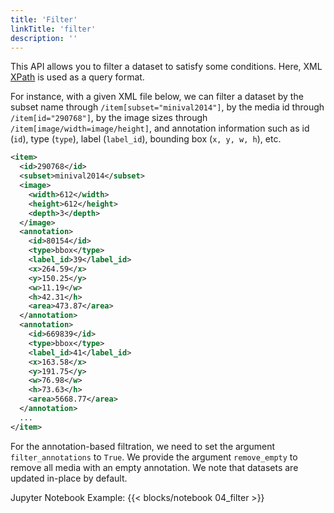 ```yaml
---
title: 'Filter'
linkTitle: 'filter'
description: ''
---
```


This API allows you to filter a dataset to satisfy some conditions. 
Here, XML [XPath](https://devhints.io/xpath) is used as a query format.

For instance, with a given XML file below, we can filter a dataset by the subset name through `/item[subset="minival2014"]`,
by the media id through `/item[id="290768"]`, by the image sizes through `/item[image/width=image/height]`,
and annotation information such as id (`id`), type (`type`), label (`label_id`), bounding box (`x, y, w, h`), etc.

``` xml
<item>
  <id>290768</id>
  <subset>minival2014</subset>
  <image>
    <width>612</width>
    <height>612</height>
    <depth>3</depth>
  </image>
  <annotation>
    <id>80154</id>
    <type>bbox</type>
    <label_id>39</label_id>
    <x>264.59</x>
    <y>150.25</y>
    <w>11.19</w>
    <h>42.31</h>
    <area>473.87</area>
  </annotation>
  <annotation>
    <id>669839</id>
    <type>bbox</type>
    <label_id>41</label_id>
    <x>163.58</x>
    <y>191.75</y>
    <w>76.98</w>
    <h>73.63</h>
    <area>5668.77</area>
  </annotation>
  ...
</item>
```

For the annotation-based filtration, we need to set the argument `filter_annotations` to `True`.
We provide the argument `remove_empty` to remove all media with an empty annotation.
We note that datasets are updated in-place by default.

Jupyter Notebook Example:
{{< blocks/notebook 04_filter >}}
